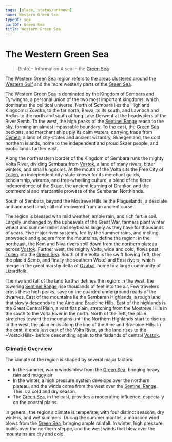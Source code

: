```yaml
---
tags: [place, status/unknown]
name: Western Green Sea
typeOf: sea
partOf: Green Sea
title: Western Green Sea
---
```

# The Western Green Sea
>[!info]+ Information
> A sea in the [Green Sea](<../green-sea.md>)

The Western [Green Sea](<../green-sea.md>) region refers to the areas clustered around the [Western Gulf](<./western-gulf.md>) and the more westerly parts of the [Green Sea](<../green-sea.md>).

The Western [Green Sea](<../green-sea.md>)  is dominated by the Kingdom of Sembara and Tyrwingha, a personal union of the two most important kingdoms, which dominates the political universe. North of Sembara lies the Highland Kingdoms: Zovcka, to the far north, Breva, to its south, and Lavnoch and Ardlas to the north and south of long Lake Derwent at the headwaters of the River Semb. To the west, the high peaks of the [Sentinel Range](<../sentinel-range/sentinel-range.md>) reach to the sky, forming an almost impassable boundary. To the east, the [Green Sea](<../green-sea.md>) beckons, and merchant ships ply its calm waters, carrying trade from [Cymea](<cymea/cymea.md>), a land of city-states and ancient wizardry, Skaegenland, the cold northern islands, home to the independent and proud Skaer people, and exotic lands further east.

Along the northeastern border of the Kingdom of Sembara runs the mighty Volta River, dividing Sembara from [Vostok](<vostok/vostok.md>), a land of many rivers, bitter winters, and small kingdoms. At the mouth of the Volta sits the Free City of [Tollen](<tollen/tollen.md>), an independent city-state known for its merchant guilds, scholarship, wizards, and free-wheeling culture, a blend of the fierce independence of the Skaer, the ancient learning of Drankor, and the commercial and mercantile prowess of the Sembaran Northlands.  

South of Sembara, beyond the Mostreve Hills lie the Plaguelands, a desolate and accursed land, still not recovered from an ancient curse.

The region is blessed with mild weather, amble rain, and rich fertile soil. Largely unchanged by the upheavals of the Great War, farmers plant winter wheat and summer millet and soybeans largely as they have for thousands of years. Five major river systems, fed by the summer rains, and melting snowpack and glaciers from the mountains, define the region: in the northeast, the Kem and Niva rivers spill down from the northern plateau across [Vostok](<vostok/vostok.md>). Further west, the mighty Volta, wide and cold, flows past [Tollen](<tollen/tollen.md>) into the [Green Sea](<../green-sea.md>). South of the Volta is the swift flowing Teft, then the placid Semb, and finally the southern Wistel and Enst rivers, which merge in the great marshy delta of [Ozabal](<../greater-sembara/ozabal.md>), home to a large community of Lizardfolk.

The rise and fall of the land further defines the region: in the west, the towering [Sentinel Range](<../sentinel-range/sentinel-range.md>) rise thousands of feet into the air. Few travelers cross these high peaks, save on the guarded underground roads of the dwarves. East of the mountains lie the Sembaran Highlands, a rough land that slowly descends to the Aine and Braebine Hills. East of the highlands is the Great Central Plain, a vast flat plain, stretching from the Mostreve Hills in the south to the Volta River in the north. North of the Teft, the plain stretches toward the mountains until the Northern Highlands start to rise up. In the west, the plain ends along the line of the Aine and Braebine Hills. In the east, it ends just east of the Volta River, as the land rises to the ~VostokHills~ before descending again to the flatlands of central [Vostok](<vostok/vostok.md>).

### Climatic Overview

The climate of the region is shaped by several major factors:

-   In the summer, warm winds blow from the [Green Sea](<../green-sea.md>), bringing heavy rain and muggy air   
-   In the winter, a high pressure system develops over the northern plateau, and the winds come from the west over the [Sentinel Range](<../sentinel-range/sentinel-range.md>). This is a cold and dry season.
-   The [Green Sea](<../green-sea.md>), in the east, provides a moderating influence, especially on the coastal plains.

In general, the region’s climate is temperate, with four distinct seasons, dry winters, and wet summers. During the summer months, a monsoon wind blows from the [Green Sea](<../green-sea.md>), bringing ample rainfall. In winter, high pressure builds over the northern steppe, and the west winds that blow over the mountains are dry and cold.


